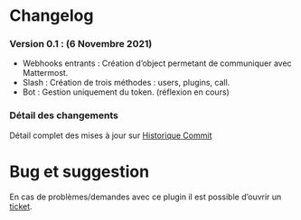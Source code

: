 # Changelog

### Version 0.1 : (**6 Novembre 2021**)
* Webhooks entrants : Création d’object permetant de communiquer avec Mattermost.
* Slash : Création de trois méthodes : users, plugins, call.
* Bot : Gestion uniquement du token. (réflexion en cours)

### Détail des changements

Détail complet des mises à jour sur [Historique Commit](https://github.com/lucguinchard/plugin-Mattermost/commits/master)

# Bug et suggestion

En cas de problèmes/demandes avec ce plugin il est possible d’ouvrir un [ticket](https://github.com/lucguinchard/plugin-Mattermost/issues/new).
